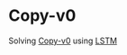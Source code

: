 # Copy-v0

Solving [Copy-v0](https://gym.openai.com/envs/Copy-v0/) using [LSTM](https://manishemirani.github.io/Long-Short-Term-Memory/) 
